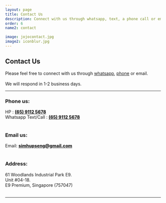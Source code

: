 ```yaml
---
layout: page
title: Contact Us 
description: Connect with us through whatsapp, text, a phone call or email.
order: 6
name2: contact

image: jojocontact.jpg
image2: iconblur.jpg
---
```

<section>
<h2>Contact Us</h2>

Please feel free to connect with us through <a href="https://api.whatsapp.com/send/?phone=6591125678">whatsapp</a>, <a href="tel:+6591125678">phone</a> or email. <br /><br/>
We will respond in 1-2 business days.

<hr/>
<div class="box alt">
	<div class="row uniform 50%">
		<div class="6u 12u(small)">
			<h3> Phone us: </h3>
			HP    : 
			<b style="font-weight: 800; font-size: 1em; color: #660000">
			<a href="tel:+6591125678">(65) 9112 5678 </a></b><br/>
			Whatsapp Text/Call    : 
			<b style="font-weight: 800; font-size: 1em; color: #660000">
			<a href="https://api.whatsapp.com/send/?phone=6591125678">(65) 9112 5678 </a></b>
			<br/><br/>
			<h3> Email us: </h3>
			Email: <b style="font-weight: 800; font-size: 1em; color: #660000"><a href="mailto:simhupseng@gmail.com">simhupseng@gmail.com</a></b> <br /> <br/>
			<h3> Address:</h3>
			61 Woodlands Industrial Park E9. <br />
			Unit #04-18. <br />
			E9 Premium, Singapore (757047)  <br />
		</div>
		<div class="6u 12u(small)">
			<br />
			<gmp-map center="1.449490, 103.798968" zoom="14" map-id="DEMO_MAP_ID" style="height: 400px">
      			<gmp-advanced-marker
      			  position="1.449490, 103.798968" 
      			  title="Sim Hup Seng Services (SHS Group)"
      			></gmp-advanced-marker>
			</gmp-map>
			</div>
		</div>
</div>
<hr />
</section>
